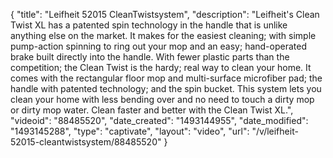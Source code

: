 {
    "title": "Leifheit  52015 CleanTwistsystem",
    "description": "Leifheit's Clean Twist XL has a patented spin technology in the handle that is unlike anything else on the market.  It makes for the easiest cleaning;  with simple pump-action spinning to ring out your mop and an easy;  hand-operated brake built directly into the handle.  With fewer plastic parts than the competition;  the Clean Twist is the hardy;  real way to clean your home.  It comes with the rectangular floor mop and multi-surface microfiber pad;  the handle with patented technology;  and the spin bucket.  This system lets you clean your home with less bending over and no need to touch a dirty mop or dirty mop water.  Clean faster and better with the Clean Twist XL.",
    "videoid": "88485520",
    "date_created": "1493144955",
    "date_modified": "1493145288",
    "type": "captivate",
    "layout": "video",
    "url": "\/v\/leifheit-52015-cleantwistsystem\/88485520"
}